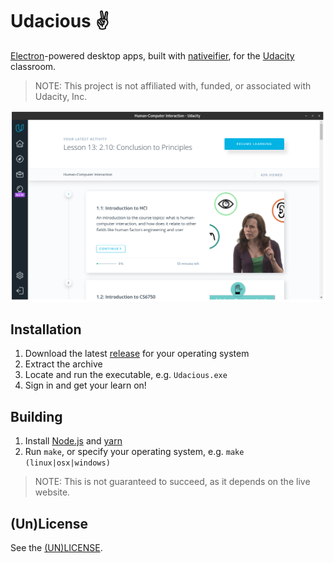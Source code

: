 Udacious :v:
============

[Electron](https://electronjs.org/)-powered desktop apps, built with
[nativeifier](https://github.com/jiahaog/nativefier), for the
[Udacity](https://udacity.com) classroom.

> NOTE: This project is not affiliated with, funded, or associated with
> Udacity, Inc.

![Screenshot](screenshot.png)

## Installation

1. Download the latest [release](https://github.com/allanbreyes/udacious/releases) for your operating system
1. Extract the archive
1. Locate and run the executable, e.g. `Udacious.exe`
1. Sign in and get your learn on!

## Building

1. Install [Node.js](https://nodejs.org) and [yarn](https://yarnpkg.com)
1. Run `make`, or specify your operating system, e.g. `make (linux|osx|windows)`

> NOTE: This is not guaranteed to succeed, as it depends on the live website.

## (Un)License

See the [(UN)LICENSE](LICENSE).
